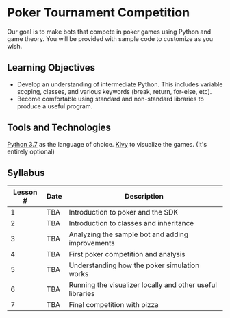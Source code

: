 # Poker Tournament Competition
Our goal is to make bots that compete in poker games using Python and game theory. You will be provided with sample code to customize as you wish.

## Learning Objectives

- Develop an understanding of intermediate Python. This includes variable scoping, classes, and various keywords (break, return, for-else, etc).
- Become comfortable using standard and non-standard libraries to produce a useful program.

## Tools and Technologies

[Python 3.7](https://www.python.org/downloads/) as the language of choice.
[Kivy](https://kivy.org/#download) to visualize the games. (It's entirely optional)


## Syllabus

Lesson # | Date | Description
--|--|--
1 | TBA | Introduction to poker and the SDK
2 | TBA | Introduction to classes and inheritance
3 | TBA | Analyzing the sample bot and adding improvements
4 | TBA | First poker competition and analysis
5 | TBA | Understanding how the poker simulation works
6 | TBA | Running the visualizer locally and other useful libraries
7 | TBA | Final competition with pizza
